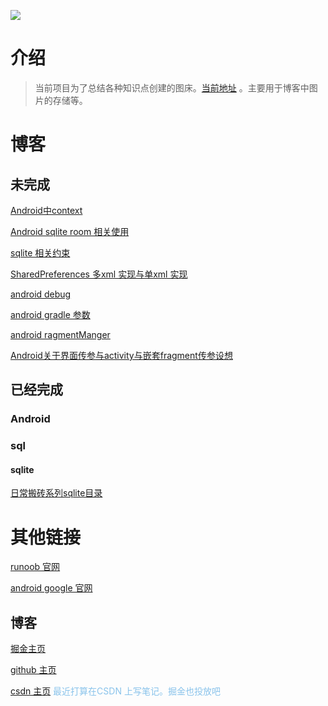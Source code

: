 ![](https://gitee.com/lalalaxiaowifi/pictures/raw/master/image/%E6%97%A5%E5%B8%B8%E6%90%AC%E7%A0%96%E5%A4%B4.png)

# 介绍

> 当前项目为了总结各种知识点创建的图床。[当前地址](https://gitee.com/lalalaxiaowifi/pictures) 。主要用于博客中图片的存储等。



# 博客

## 未完成

[Android中context]()

[Android sqlite room 相关使用]()

[sqlite 相关约束]()

[SharedPreferences 多xml 实现与单xml 实现]()

[android debug]()

[android gradle 参数]()

[android ragmentManger]()

[Android关于界面传参与activity与嵌套fragment传参设想]()

## 已经完成

### Android







###  sql

#### sqlite 

[日常搬砖系列sqlite目录](https://juejin.im/post/6868506837000388615)





# 其他链接

[runoob 官网  ](https://www.runoob.com/) 

[android  google 官网](https://developer.android.google.cn/)



## 博客

[掘金主页 ](https://juejin.im/user/1890815728168430)

[github 主页](https://github.com/xiaowifi)

[csdn 主页](https://blog.csdn.net/u013962582)
<span  style="color: #89c3eb; ">最近打算在CSDN 上写笔记。掘金也投放吧</span>


